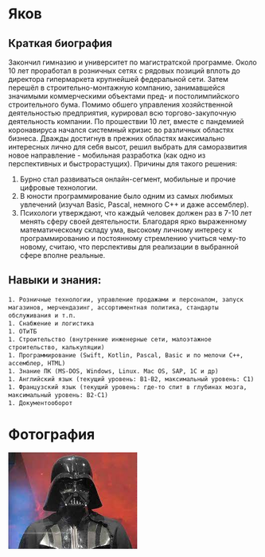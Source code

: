 # Яков

## Краткая биография

Закончил гимназию и университет по магистратской программе.
Около 10 лет проработал в розничных сетях с рядовых позиций вплоть до директора гипермаркета крупнейшей федеральной сети.
Затем перешёл в строительно-монтажную компанию, занимавшейся значимыми коммерческими объектами пред- и постолимпийского строительного бума.
Помимо обшего управления хозяйственной деятельностью предприятия, курировал всю торгово-закупочную деятельность компании.
По прошествии 10 лет, вместе с пандемией коронавируса начался системный кризис во различных областях бизнеса. 
Дважды достигнув в прежних областях максимально интересных лично для себя высот, решил выбрать для саморазвития новое направление - мобильная разработка 
(как одно из перспективных и быстрорастущих).
Причины для такого решения:
1. Бурно стал развиваться онлайн-сегмент, мобильные и прочие цифровые технологии.
2. В юности программирование было одним из самых любимых увлечений (изучал Basic, Pascal, немного С++ и даже ассемблер).
3. Психологи утверждают, что каждый человек должен раз в 7-10 лет менять сферу своей деятельности. 
Благодаря ярко выраженному математическому складу ума, высокому личному интересу к программированию и постоянному стремлению учиться чему-то новому, считаю, что 
перспективы для реализации в выбранной сфере вполне реальные.

## Навыки и знания:

	1. Розничные технологии, управление продажами и персоналом, запуск магазинов, мерчендазинг, ассортиментная политика, стандарты обслуживания и т.п.
	1. Снабжение и логистика
	1. ОТиТБ
	1. Строительство (внутренние инженерные сети, малоэтажное строительство, калькуляции)
	1. Программирование (Swift, Kotlin, Pascal, Basic и по мелочи C++, ассемблер, HTML)
	1. Знание ПК (MS-DOS, Windows, Linux. Mac OS, SAP, 1C и др)
	1. Английский язык (текущий уровень: В1-B2, максимальный уровень: С1)
	1. Французский язык (текущий уровень: где-то спит в глубинах мозга, максимальный уровень: В2-С1)
	1. Документооборот

# Фотография
![Фото](img/photo.jpg)
	